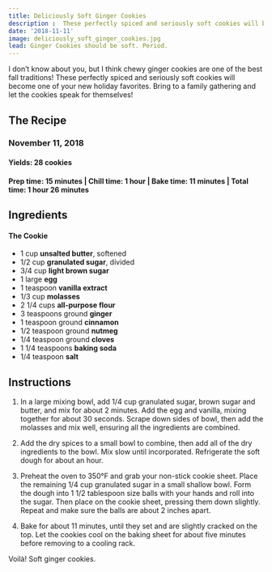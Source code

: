 ```yaml
---
title: Deliciously Soft Ginger Cookies
description :  These perfectly spiced and seriously soft cookies will become one of your new holiday favorites.
date: '2018-11-11'
image: deliciously_soft_ginger_cookies.jpg
lead: Ginger Cookies should be soft. Period.
---
```

I don’t know about you, but I think chewy ginger cookies are one of the best fall traditions! These perfectly spiced and seriously soft cookies will become one of your new holiday favorites. Bring to a family gathering and let the cookies speak for themselves!

## The Recipe
### November 11, 2018

#### Yields: 28 cookies

#### Prep time: 15 minutes | Chill time: 1 hour | Bake time: 11 minutes | Total time: 1 hour 26 minutes

## Ingredients
#### The Cookie
- 1 cup **unsalted butter**, softened
- 1/2 cup **granulated sugar**, divided
- 3/4 cup **light brown sugar**
- 1 large **egg**
- 1 teaspoon **vanilla extract**
- 1/3 cup **molasses**
- 2 1/4 cups **all-purpose flour**
- 3 teaspoons ground **ginger**
- 1 teaspoon ground **cinnamon**
- 1/2 teaspoon ground **nutmeg**
- 1/4 teaspoon ground **cloves**
- 1 1/4 teaspoons **baking soda**
- 1/4 teaspoon **salt**

## Instructions

1. In a large mixing bowl, add 1/4 cup granulated sugar, brown sugar and butter, and mix for about 2 minutes. Add the egg and vanilla, mixing together for about 30 seconds. Scrape down sides of bowl, then add the molasses and mix well, ensuring all the ingredients are combined. 

2. Add the dry spices to a small bowl to combine, then add all of the dry ingredients to the bowl. Mix slow until incorporated. Refrigerate the soft dough for about an hour.

3. Preheat the oven to 350°F and grab your non-stick cookie sheet. Place the remaining 1/4 cup granulated sugar in a small shallow bowl. Form the dough into 1 1/2 tablespoon size balls with your hands and roll into the sugar. Then place on the cookie sheet, pressing them down slightly. Repeat and make sure the balls are about 2 inches apart. 

4. Bake for about 11 minutes, until they set and are slightly cracked on the top. Let the cookies cool on the baking sheet for about five minutes before removing to a cooling rack. 

Voilà! Soft ginger cookies. 
